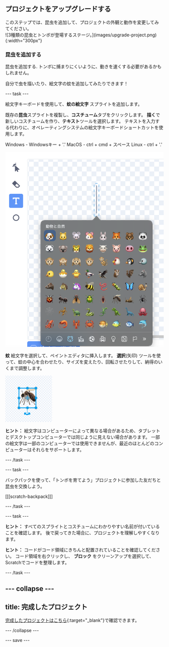 ## プロジェクトをアップグレードする

<div style="display: flex; flex-wrap: wrap">
<div style="flex-basis: 200px; flex-grow: 1; margin-right: 15px;">
このステップでは、昆虫を追加して、プロジェクトの外観と動作を変更してみてください。
</div>
<div>
![3種類の昆虫とトンボが登場するステージ。](images/upgrade-project.png){:width="300px"}
</div>
</div>

### 昆虫を追加する

昆虫を追加する. トンボに捕まりにくいように、動きを速くする必要があるかもしれません。

自分で虫を描いたり、絵文字の蚊を追加してみたりできます！

--- task ---

絵文字キーボードを使用して、**蚊の絵文字** スプライトを追加します。

既存の**昆虫**スプライトを複製し、**コスチューム**タブをクリックします。 **描く**で新しいコスチュームを作り、**テキスト**ツールを選択します。 テキストを入力する代わりに、オペレーティングシステムの絵文字キーボードショートカットを使用します。

Windows - Windowsキー + '.' MacOS - ctrl + cmd + スペース Linux - ctrl + '.'

![「動物と自然」カテゴリが選択されたポップアップ絵文字キーボード。](images/emoji-keyboard.png)

**蚊** 絵文字を選択して、ペイントエディタに挿入します。 **選択**(矢印) ツールを使って、蚊の中心を合わせたり、サイズを変えたり、回転させたりして、納得のいくまで調整します。

![ペイントエディタの蚊の絵文字。](images/emoji-mosquito.png)

**ヒント：** 絵文字はコンピューターによって異なる場合があるため、タブレットとデスクトップコンピューターでは同じように見えない場合があります。 一部の絵文字は一部のコンピューターでは使用できませんが、最近のほとんどのコンピューターはそれらをサポートします。

--- /task ---

--- task ---

バックパックを使って、「トンボを育てよう」プロジェクトに参加した友だちと昆虫を交換しよう。

[[[scratch-backpack]]]

--- /task ---

--- task ---

**ヒント：** すべてのスプライトとコスチュームにわかりやすい名前が付いていることを確認します。 後で戻ってきた場合に、プロジェクトを理解しやすくなります。

**ヒント：** コードがコード領域にきちんと配置されていることを確認してください。 コード領域を右クリックし、 **ブロック** をクリーンアップを選択して、Scratchでコードを整理します。

--- /task ---

--- collapse ---
---
title: 完成したプロジェクト
---

[完成したプロジェクトはこちら](https://scratch.mit.edu/projects/521688740/){:target="_blank"}で確認できます。

--- /collapse ---

--- save ---
